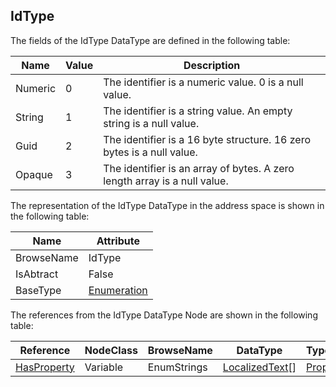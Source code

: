 <!-- datatype -->
## IdType
<!-- end of description -->
The fields of the IdType DataType are defined in the following table:  

|Name|Value| Description|
|---|---|---|
|Numeric|0|The identifier is a numeric value. 0 is a null value.|
|String|1|The identifier is a string value. An empty string is a null value.|
|Guid|2|The identifier is a 16 byte structure. 16 zero bytes is a null value.|
|Opaque|3|The identifier is an array of bytes. A zero length array is a null value.|

The representation of the IdType DataType in the address space is shown in the following table:  

|Name|Attribute|
|---|---|
|BrowseName|IdType|
|IsAbtract|False|
|BaseType|[Enumeration](../../../Part3/DataTypes/Enumeration/readme.md)|

The references from the IdType DataType Node are shown in the following table:  

|Reference|NodeClass|BrowseName|DataType|TypeDefinition|ModellingRule|
|---|---|---|---|---|---|
|[HasProperty](../../../Part3/ReferenceTypes/HasProperty/readme.md)|Variable|EnumStrings|[LocalizedText](../../../Part3/DataTypes/LocalizedText/readme.md)[]|[PropertyType](../../Part5/VariableTypes/PropertyType/readme.md)|[Mandatory](../../Objects/Mandatory/readme.md)|

